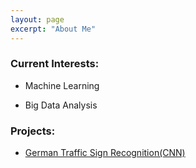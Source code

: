 ```yaml
---
layout: page
excerpt: "About Me"
---       
```



### Current Interests:  


- Machine Learning

- Big Data Analysis 

### Projects: 
- [German Traffic Sign Recognition(CNN)](https://san-wang.github.io/blog/GTSRB/)

